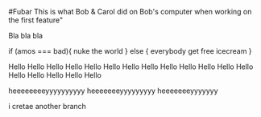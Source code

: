 #Fubar
This is what Bob & Carol did on Bob's computer when working on the first feature"

Bla bla bla

if (amos === bad){
  nuke the world
} else {
  everybody get free icecream
}

Hello Hello Hello Hello Hello Hello Hello Hello Hello Hello Hello Hello Hello Hello Hello Hello Hello Hello

heeeeeeeeyyyyyyyyyy heeeeeeeyyyyyyyyy heeeeeeeyyyyyyy



i cretae another branch
